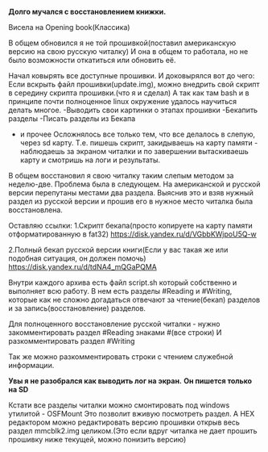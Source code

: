 **Долго мучался с восстановлением книжки.**

Висела на Opening book(Классика)


В общем обновился я не той прошивкой(поставил американскую версию на свою русскую читалку)
И она в общем то работала, но не было возможности откатиться или обновить её.

Начал ковырять все доступные прошивки.
И доковырялся вот до чего:
Если вскрыть файл прошивки(update.img), можно внедрить свой скрипт в середину скрипта прошивки.(что я и сделал)
А так как там bash и в принципе почти полноценное linux окружение удалось научиться делать многое.
-Выводить свои картинки о этапах прошивки
-Бекапить разделы
-Писать разделы из Бекапа
- и прочее
Осложнялось все только тем, что все делалось в слепую, через sd карту.
Т.е. пишешь скрипт, закидываешь на карту памяти - наблюдаешь за экраном читалки и по завершении вытаскиваешь карту и смотришь на логи и результаты.

В общем восстановил я свою читалку таким слепым методом за неделю-две.
Проблема была в следующем.
На американской и русской версии перепутаны местами два раздела.
Выяснив это и взяв нужный раздел из русской версии и прошив его в нужное место читалка была восстановлена.

Оставляю ссылки:
1.Скрипт бекапа(просто копируете на карту памяти отформатированную в fat32)
https://disk.yandex.ru/d/VGbbKWjpoU5Q-w

2.Полный бекап русской версии книги(Если у вас такая же или подобная ситуация, он должен помочь)
https://disk.yandex.ru/d/tdNA4_mQGaPQMA

Внутри каждого архива есть файл script.sh который собственно и выполняет всю работу.
В нем есть разделы #Reading и #Writing, которые как не сложно догадаться отвечают за чтение(бекап) разделов и за запись(восстановление) разделов.

Для полноценного восстановление русской читалки - нужно закомментировать раздел #Reading знаками #(все строки)
И разкомментировать раздел #Writing

Так же можно разкомментировать строки с чтением служебной информации.


**Увы я не разобрался как выводить лог на экран.**
**Он пишется только на SD**

Кстати все разделы читалки можно смонтировать под windows утилитой - OSFMount
Это позволит вживую посмотреть раздел.
А HEX редактором можно редактировать версию прошивки открыв весь раздел mmcblk2.img целиком.(Это если вдруг читалка не дает прошить прошивку ниже текущей, можно понизить версию)
